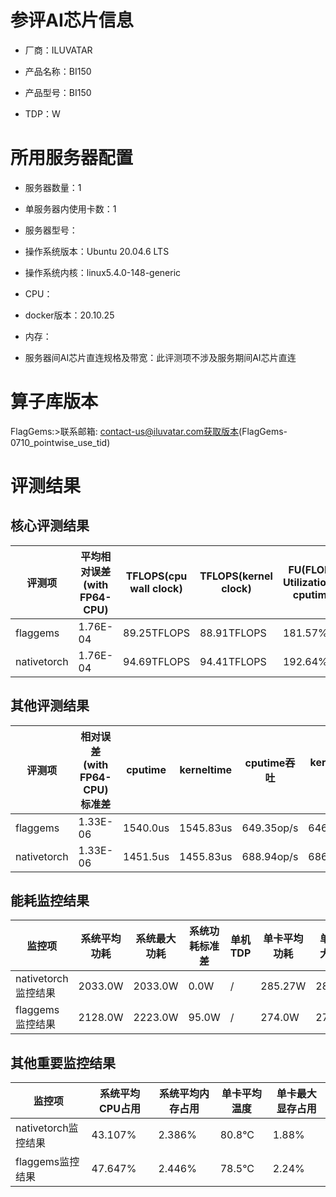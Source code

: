 # 参评AI芯片信息

* 厂商：ILUVATAR

* 产品名称：BI150
* 产品型号：BI150
* TDP：W

# 所用服务器配置

* 服务器数量：1


* 单服务器内使用卡数：1
* 服务器型号：
* 操作系统版本：Ubuntu 20.04.6 LTS
* 操作系统内核：linux5.4.0-148-generic
* CPU：
* docker版本：20.10.25
* 内存：
* 服务器间AI芯片直连规格及带宽：此评测项不涉及服务期间AI芯片直连

# 算子库版本
FlagGems:>联系邮箱: contact-us@iluvatar.com获取版本(FlagGems-0710_pointwise_use_tid)

# 评测结果

## 核心评测结果

| 评测项  | 平均相对误差(with FP64-CPU) | TFLOPS(cpu wall clock) | TFLOPS(kernel clock) | FU(FLOPS Utilization)-cputime | FU-kerneltime |
| ---- | -------------- | -------------- | ------------ | ------ | ----- |
| flaggems | 1.76E-04    | 89.25TFLOPS       | 88.91TFLOPS        | 181.57% | 180.89% |
| nativetorch | 1.76E-04    | 94.69TFLOPS      | 94.41TFLOPS      | 192.64%      | 192.07%    |

## 其他评测结果

| 评测项  | 相对误差(with FP64-CPU)标准差 | cputime | kerneltime | cputime吞吐 | kerneltime吞吐 | 无预热时延 | 预热后时延 |
| ---- | -------------- | -------------- | ------------ | ------------ | -------------- | -------------- | ------------ |
| flaggems | 1.33E-06    | 1540.0us       | 1545.83us        | 649.35op/s | 646.9op/s | 23206046.88us | 1915.09us |
| nativetorch | 1.33E-06    | 1451.5us       | 1455.83us        | 688.94op/s | 686.89op/s | 2024.32us | 1620.88us |

## 能耗监控结果

| 监控项  | 系统平均功耗  | 系统最大功耗  | 系统功耗标准差 | 单机TDP | 单卡平均功耗 | 单卡最大功耗 | 单卡功耗标准差 | 单卡TDP |
| ---- | ------- | ------- | ------- | ----- | ------------ | ------------ | ------------- | ----- |
| nativetorch监控结果 | 2033.0W | 2033.0W | 0.0W   | /     | 285.27W       | 287.0W      | 1.81W        | 350W  |
| flaggems监控结果 | 2128.0W | 2223.0W | 95.0W   | /     | 274.0W       | 276.0W      | 2.62W        | 350W  |

## 其他重要监控结果

| 监控项  | 系统平均CPU占用 | 系统平均内存占用 | 单卡平均温度 | 单卡最大显存占用 |
| ---- | --------- | -------- | ------------ | -------------- |
| nativetorch监控结果 | 43.107%    | 2.386%   | 80.8°C       | 1.88%        |
| flaggems监控结果 | 47.647%    | 2.446%   | 78.5°C       | 2.24%        |